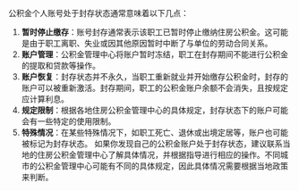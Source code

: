 公积金个人账号处于封存状态通常意味着以下几点：

1. **暂时停止缴存**：账号封存通常表示该职工已暂时停止缴纳住房公积金。这可能是由于职工离职、失业或因其他原因暂时中断了与单位的劳动合同关系。
2. **账户管理**：公积金管理中心将账户暂时冻结，职工在封存期间不能进行公积金的提取和贷款等操作。
3. **账户恢复**：封存状态并不永久，当职工重新就业并开始缴存公积金时，封存的账户可以被重新激活。封存期间，职工的公积金账户余额不会消失，且按规定应计算利息。
4. **规定限制**：根据各地住房公积金管理中心的具体规定，封存状态下的账户可能会有一些特定的使用限制。
5. **特殊情况**：在某些特殊情况下，如职工死亡、退休或出境定居等，账户也可能被标记为封存状态。
如果你发现自己的公积金账户处于封存状态，建议联系当地的住房公积金管理中心了解具体情况，并根据指导进行相应的操作。不同城市的公积金管理中心可能有不同的具体规定，因此具体情况需要根据当地政策来判断。
